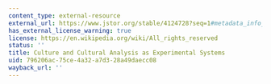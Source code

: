 ```yaml
---
content_type: external-resource
external_url: https://www.jstor.org/stable/4124728?seq=1#metadata_info_tab_contents
has_external_license_warning: true
license: https://en.wikipedia.org/wiki/All_rights_reserved
status: ''
title: Culture and Cultural Analysis as Experimental Systems
uid: 796206ac-75ce-4a32-a7d3-28a49daecc08
wayback_url: ''
---
```

